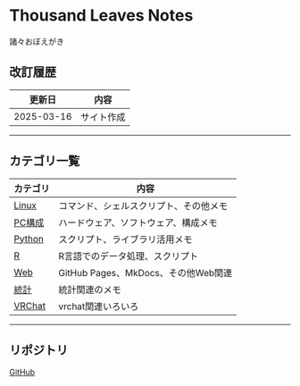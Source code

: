 # Thousand Leaves Notes
諸々おぼえがき

## 改訂履歴

| 更新日 | 内容 |
|--------|------------------------------------------------|
| 2025-03-16 | サイト作成 |

---

##  カテゴリ一覧
| カテゴリ | 内容 |
|----------|------------------------|
| [Linux](linux/index.md) | コマンド、シェルスクリプト、その他メモ |
| [PC構成](pc-build/index.md) | ハードウェア、ソフトウェア、構成メモ |
| [Python](python/index.md) | スクリプト、ライブラリ活用メモ |
| [R](R/index.md) | R言語でのデータ処理、スクリプト |
| [Web](web/index.md) | GitHub Pages、MkDocs、その他Web関連 |
| [統計](Stats/index.md) | 統計関連のメモ |
| [VRChat](vrchat/index.md) | vrchat関連いろいろ |

---

## リポジトリ
 [GitHub](https://github.com/karine-mue/thousand_leaves)
